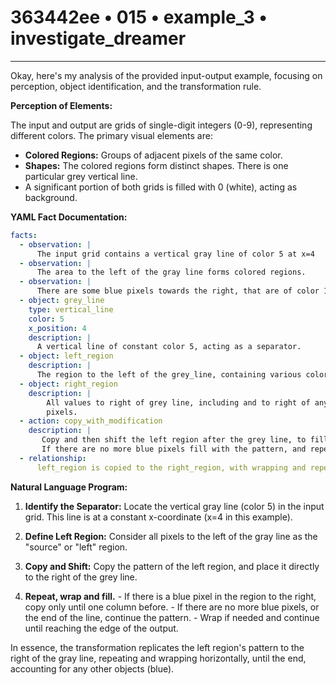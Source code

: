 # 363442ee • 015 • example_3 • investigate_dreamer

---
Okay, here's my analysis of the provided input-output example, focusing on perception, object identification, and the transformation rule.

**Perception of Elements:**

The input and output are grids of single-digit integers (0-9), representing different colors. The primary visual elements are:

*   **Colored Regions:** Groups of adjacent pixels of the same color.
*   **Shapes:** The colored regions form distinct shapes. There is one particular grey vertical line.
*    A significant portion of both grids is filled with 0 (white), acting as background.

**YAML Fact Documentation:**



```yaml
facts:
  - observation: |
      The input grid contains a vertical gray line of color 5 at x=4
  - observation: |
      The area to the left of the gray line forms colored regions.
  - observation: |
      There are some blue pixels towards the right, that are of color 1.
  - object: grey_line
    type: vertical_line
    color: 5
    x_position: 4
    description: |
      A vertical line of constant color 5, acting as a separator.
  - object: left_region
    description: |
      The region to the left of the grey_line, containing various colored shapes.
  - object: right_region
    description: |
        All values to right of grey line, including and to right of any blue
        pixels.
  - action: copy_with_modification
    description: |
       Copy and then shift the left region after the grey line, to fill the space until the next blue pixel.
       If there are no more blue pixels fill with the pattern, and repeat.
  - relationship:
      left_region is copied to the right_region, with wrapping and repetition.

```



**Natural Language Program:**

1.  **Identify the Separator:** Locate the vertical gray line (color 5) in the input grid. This line is at a constant x-coordinate (x=4 in this example).

2.  **Define Left Region:** Consider all pixels to the left of the gray line as the "source" or "left" region.

3.  **Copy and Shift:** Copy the pattern of the left region, and place it directly to the right of the grey line.

4.   **Repeat, wrap and fill.**
    -    If there is a blue pixel in the region to the right, copy only until one
         column before.
    -    If there are no more blue pixels, or the end of the line, continue the
         pattern.
    -    Wrap if needed and continue until reaching the edge of the output.

In essence, the transformation replicates the left region's pattern to the right of the gray line, repeating and wrapping horizontally, until the end, accounting for any other objects (blue).

